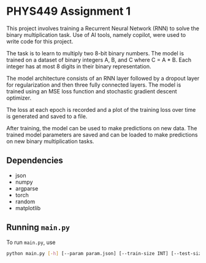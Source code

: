 # PHYS449 Assignment 1

This project involves training a Recurrent Neural Network (RNN) to solve the binary multiplication task. 
Use of AI tools, namely copilot, were used to write code for this project. 

The task is to learn to multiply two 8-bit binary numbers. The model is trained on a dataset of binary integers A, B, and C where C = A * B. Each integer has at most 8 digits in their binary representation.

The model architecture consists of an RNN layer followed by a dropout layer for regularization and then three fully connected layers. The model is trained using an MSE loss function and stochastic gradient descent optimizer.

The loss at each epoch is recorded and a plot of the training loss over time is generated and saved to a file. 

After training, the model can be used to make predictions on new data. The trained model parameters are saved and can be loaded to make predictions on new binary multiplication tasks.


## Dependencies

- json
- numpy
- argparse
- torch
- random
- matplotlib

## Running `main.py`

To run `main.py`, use

```sh
python main.py [-h] [--param param.json] [--train-size INT] [--test-size INT] [--seed INT] [--save binaryMult.pth]
```
